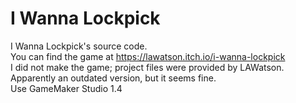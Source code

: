 # I Wanna Lockpick
I Wanna Lockpick's source code.<br>
You can find the game at https://lawatson.itch.io/i-wanna-lockpick<br>
I did not make the game; project files were provided by LAWatson.<br>
Apparently an outdated version, but it seems fine.<br>
Use GameMaker Studio 1.4
